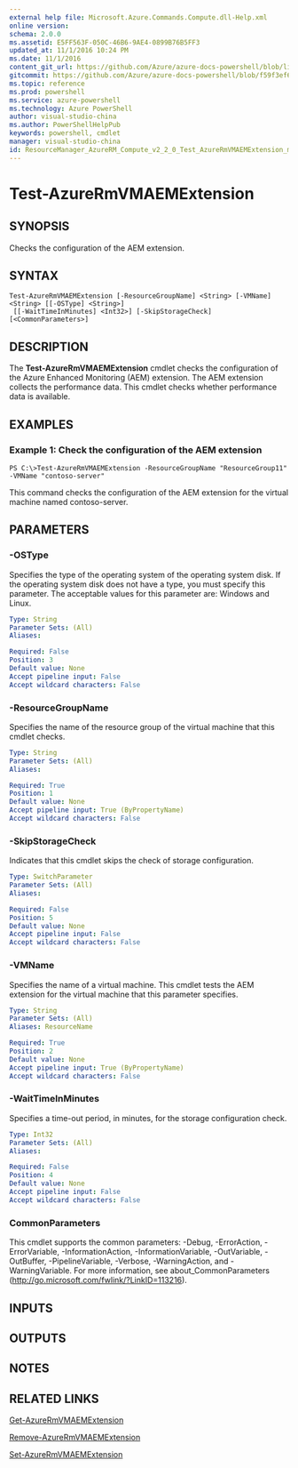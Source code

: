 ```yaml
---
external help file: Microsoft.Azure.Commands.Compute.dll-Help.xml
online version: 
schema: 2.0.0
ms.assetid: E5FF563F-050C-46B6-9AE4-0899B76B5FF3
updated_at: 11/1/2016 10:24 PM
ms.date: 11/1/2016
content_git_url: https://github.com/Azure/azure-docs-powershell/blob/live/azureps-cmdlets-docs/ResourceManager/AzureRM.Compute/v2.2.0/Test-AzureRmVMAEMExtension.md
gitcommit: https://github.com/Azure/azure-docs-powershell/blob/f59f3ef60bc592383812213e69fd77ba950759ed/azureps-cmdlets-docs/ResourceManager/AzureRM.Compute/v2.2.0/Test-AzureRmVMAEMExtension.md
ms.topic: reference
ms.prod: powershell
ms.service: azure-powershell
ms.technology: Azure PowerShell
author: visual-studio-china
ms.author: PowerShellHelpPub
keywords: powershell, cmdlet
manager: visual-studio-china
id: ResourceManager_AzureRM_Compute_v2_2_0_Test_AzureRmVMAEMExtension_md
---
```


# Test-AzureRmVMAEMExtension

## SYNOPSIS
Checks the configuration of the AEM extension.

## SYNTAX

```
Test-AzureRmVMAEMExtension [-ResourceGroupName] <String> [-VMName] <String> [[-OSType] <String>]
 [[-WaitTimeInMinutes] <Int32>] [-SkipStorageCheck] [<CommonParameters>]
```

## DESCRIPTION
The **Test-AzureRmVMAEMExtension** cmdlet checks the configuration of the Azure Enhanced Monitoring (AEM) extension.
The AEM extension collects the performance data.
This cmdlet checks whether performance data is available.

## EXAMPLES

### Example 1: Check the configuration of the AEM extension
```
PS C:\>Test-AzureRmVMAEMExtension -ResourceGroupName "ResourceGroup11" -VMName "contoso-server"
```

This command checks the configuration of the AEM extension for the virtual machine named contoso-server.

## PARAMETERS

### -OSType
Specifies the type of the operating system of the operating system disk.
If the operating system disk does not have a type, you must specify this parameter.
The acceptable values for this parameter are: Windows and Linux.

```yaml
Type: String
Parameter Sets: (All)
Aliases: 

Required: False
Position: 3
Default value: None
Accept pipeline input: False
Accept wildcard characters: False
```

### -ResourceGroupName
Specifies the name of the resource group of the virtual machine that this cmdlet checks.

```yaml
Type: String
Parameter Sets: (All)
Aliases: 

Required: True
Position: 1
Default value: None
Accept pipeline input: True (ByPropertyName)
Accept wildcard characters: False
```

### -SkipStorageCheck
Indicates that this cmdlet skips the check of storage configuration.

```yaml
Type: SwitchParameter
Parameter Sets: (All)
Aliases: 

Required: False
Position: 5
Default value: None
Accept pipeline input: False
Accept wildcard characters: False
```

### -VMName
Specifies the name of a virtual machine.
This cmdlet tests the AEM extension for the virtual machine that this parameter specifies.

```yaml
Type: String
Parameter Sets: (All)
Aliases: ResourceName

Required: True
Position: 2
Default value: None
Accept pipeline input: True (ByPropertyName)
Accept wildcard characters: False
```

### -WaitTimeInMinutes
Specifies a time-out period, in minutes, for the storage configuration check.

```yaml
Type: Int32
Parameter Sets: (All)
Aliases: 

Required: False
Position: 4
Default value: None
Accept pipeline input: False
Accept wildcard characters: False
```

### CommonParameters
This cmdlet supports the common parameters: -Debug, -ErrorAction, -ErrorVariable, -InformationAction, -InformationVariable, -OutVariable, -OutBuffer, -PipelineVariable, -Verbose, -WarningAction, and -WarningVariable. For more information, see about_CommonParameters (http://go.microsoft.com/fwlink/?LinkID=113216).

## INPUTS

## OUTPUTS

## NOTES

## RELATED LINKS

[Get-AzureRmVMAEMExtension](xref:ResourceManager/AzureRM.Compute/v2.2.0/Get-AzureRmVMAEMExtension.md)

[Remove-AzureRmVMAEMExtension](xref:ResourceManager/AzureRM.Compute/v2.2.0/Remove-AzureRmVMAEMExtension.md)

[Set-AzureRmVMAEMExtension](xref:ResourceManager/AzureRM.Compute/v2.2.0/Set-AzureRmVMAEMExtension.md)


